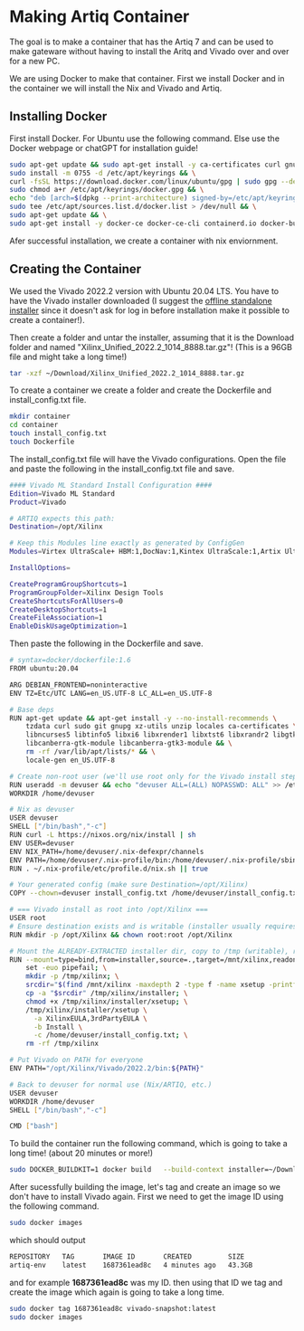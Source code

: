 # Making Artiq Container
The goal is to make a container that has the Artiq 7 and can be used to make gateware without having to install the Aritq and Vivado over and over for a new PC.

We are using Docker to make that container. First we install Docker and in the container we will install the Nix and Vivado and Artiq.

## Installing Docker
First install Docker. For Ubuntu use the following command. Else use the Docker webpage or chatGPT for installation guide!

```bash
sudo apt-get update && sudo apt-get install -y ca-certificates curl gnupg && \
sudo install -m 0755 -d /etc/apt/keyrings && \
curl -fsSL https://download.docker.com/linux/ubuntu/gpg | sudo gpg --dearmor -o /etc/apt/keyrings/docker.gpg && \
sudo chmod a+r /etc/apt/keyrings/docker.gpg && \
echo "deb [arch=$(dpkg --print-architecture) signed-by=/etc/apt/keyrings/docker.gpg] https://download.docker.com/linux/ubuntu $(. /etc/os-release && echo $VERSION_CODENAME) stable" | \
sudo tee /etc/apt/sources.list.d/docker.list > /dev/null && \
sudo apt-get update && \
sudo apt-get install -y docker-ce docker-ce-cli containerd.io docker-buildx-plugin docker-compose-plugin
```

Afer successful installation, we create a container with nix enviornment. 

## Creating the Container

We used the Vivado 2022.2 version with Ubuntu 20.04 LTS. You have to have the Vivado installer downloaded (I suggest the [offline standalone installer](https://www.xilinx.com/member/forms/download/xef.html?filename=Xilinx_Unified_2022.2_1014_8888.tar.gz) since it doesn't ask for log in before installation make it possible to create a container!).

Then create a folder and untar the installer, assuming that it is the Download folder and named "Xilinx_Unified_2022.2_1014_8888.tar.gz"! (This is a 96GB file and might take a long time!)
```bash
tar -xzf ~/Download/Xilinx_Unified_2022.2_1014_8888.tar.gz
```

To create a container we create a folder and create the Dockerfile and install_config.txt file.

```bash
mkdir container
cd container
touch install_config.txt
touch Dockerfile
```
The install_config.txt file will have the Vivado configurations. Open the file and paste the following in the install_config.txt file and save.

```bash
#### Vivado ML Standard Install Configuration ####
Edition=Vivado ML Standard
Product=Vivado

# ARTIQ expects this path:
Destination=/opt/Xilinx

# Keep this Modules line exactly as generated by ConfigGen
Modules=Virtex UltraScale+ HBM:1,DocNav:1,Kintex UltraScale:1,Artix UltraScale+:1,Spartan-7:1,Artix-7:1,Virtex UltraScale+:1,Vitis Model Composer(Xilinx Toolbox for MATLAB and Simulink. Includes the functionality of System Generator for DSP):1,Zynq UltraScale+ MPSoC:1,Zynq-7000:1,Virtex UltraScale+ 58G:1,Kintex-7:1,Install Devices for Kria SOMs and Starter Kits:1,Kintex UltraScale+:1

InstallOptions=

CreateProgramGroupShortcuts=1
ProgramGroupFolder=Xilinx Design Tools
CreateShortcutsForAllUsers=0
CreateDesktopShortcuts=1
CreateFileAssociation=1
EnableDiskUsageOptimization=1
```


Then paste the following in the Dockerfile and save.

```bash 
# syntax=docker/dockerfile:1.6
FROM ubuntu:20.04

ARG DEBIAN_FRONTEND=noninteractive
ENV TZ=Etc/UTC LANG=en_US.UTF-8 LC_ALL=en_US.UTF-8

# Base deps
RUN apt-get update && apt-get install -y --no-install-recommends \
    tzdata curl sudo git gnupg xz-utils unzip locales ca-certificates \
    libncurses5 libtinfo5 libxi6 libxrender1 libxtst6 libxrandr2 libgtk2.0-0 \
    libcanberra-gtk-module libcanberra-gtk3-module && \
    rm -rf /var/lib/apt/lists/* && \
    locale-gen en_US.UTF-8

# Create non-root user (we'll use root only for the Vivado install step)
RUN useradd -m devuser && echo "devuser ALL=(ALL) NOPASSWD: ALL" >> /etc/sudoers
WORKDIR /home/devuser

# Nix as devuser
USER devuser
SHELL ["/bin/bash","-c"]
RUN curl -L https://nixos.org/nix/install | sh
ENV USER=devuser
ENV NIX_PATH=/home/devuser/.nix-defexpr/channels
ENV PATH=/home/devuser/.nix-profile/bin:/home/devuser/.nix-profile/sbin:$PATH
RUN . ~/.nix-profile/etc/profile.d/nix.sh || true

# Your generated config (make sure Destination=/opt/Xilinx)
COPY --chown=devuser install_config.txt /home/devuser/install_config.txt

# === Vivado install as root into /opt/Xilinx ===
USER root
# Ensure destination exists and is writable (installer usually requires root anyway)
RUN mkdir -p /opt/Xilinx && chown root:root /opt/Xilinx

# Mount the ALREADY-EXTRACTED installer dir, copy to /tmp (writable), run xsetup
RUN --mount=type=bind,from=installer,source=.,target=/mnt/xilinx,readonly \
    set -euo pipefail; \
    mkdir -p /tmp/xilinx; \
    srcdir="$(find /mnt/xilinx -maxdepth 2 -type f -name xsetup -printf '%h\n' | head -n1)"; \
    cp -a "$srcdir" /tmp/xilinx/installer; \
    chmod +x /tmp/xilinx/installer/xsetup; \
    /tmp/xilinx/installer/xsetup \
      -a XilinxEULA,3rdPartyEULA \
      -b Install \
      -c /home/devuser/install_config.txt; \
    rm -rf /tmp/xilinx

# Put Vivado on PATH for everyone
ENV PATH="/opt/Xilinx/Vivado/2022.2/bin:${PATH}"

# Back to devuser for normal use (Nix/ARTIQ, etc.)
USER devuser
WORKDIR /home/devuser
SHELL ["/bin/bash","-c"]

CMD ["bash"]
```

To build the container run the following command, which is going to take a long time! (about 20 minutes or more!)

``` bash
sudo DOCKER_BUILDKIT=1 docker build   --build-context installer=~/Download/Xilinx_Unified_2022.2_1014_8888   -t artiq-env .
```

After sucessfully building the image, let's tag and create an image so we don't have to install Vivado again. First we need to get the image ID using the following command.

```bash
sudo docker images
```
which should output
```bash
REPOSITORY   TAG       IMAGE ID       CREATED         SIZE
artiq-env    latest    1687361ead8c   4 minutes ago   43.3GB
```

and for example **1687361ead8c** was my ID. then using that ID we tag and create the image which again is going to take a long time.

``` bash
sudo docker tag 1687361ead8c vivado-snapshot:latest
sudo docker images
```












